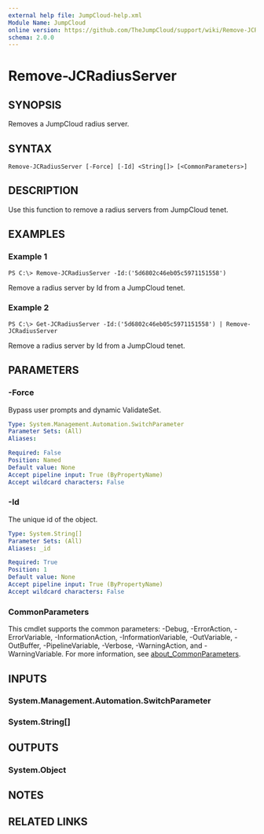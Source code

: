 ```yaml
---
external help file: JumpCloud-help.xml
Module Name: JumpCloud
online version: https://github.com/TheJumpCloud/support/wiki/Remove-JCRadiusServer
schema: 2.0.0
---
```


# Remove-JCRadiusServer

## SYNOPSIS
Removes a JumpCloud radius server.

## SYNTAX

```
Remove-JCRadiusServer [-Force] [-Id] <String[]> [<CommonParameters>]
```

## DESCRIPTION
Use this function to remove a radius servers from JumpCloud tenet.

## EXAMPLES

### Example 1
```
PS C:\> Remove-JCRadiusServer -Id:('5d6802c46eb05c5971151558')
```

Remove a radius server by Id from a JumpCloud tenet.

### Example 2
```
PS C:\> Get-JCRadiusServer -Id:('5d6802c46eb05c5971151558') | Remove-JCRadiusServer
```

Remove a radius server by Id from a JumpCloud tenet.

## PARAMETERS

### -Force
Bypass user prompts and dynamic ValidateSet.

```yaml
Type: System.Management.Automation.SwitchParameter
Parameter Sets: (All)
Aliases:

Required: False
Position: Named
Default value: None
Accept pipeline input: True (ByPropertyName)
Accept wildcard characters: False
```

### -Id
The unique id of the object.

```yaml
Type: System.String[]
Parameter Sets: (All)
Aliases: _id

Required: True
Position: 1
Default value: None
Accept pipeline input: True (ByPropertyName)
Accept wildcard characters: False
```

### CommonParameters
This cmdlet supports the common parameters: -Debug, -ErrorAction, -ErrorVariable, -InformationAction, -InformationVariable, -OutVariable, -OutBuffer, -PipelineVariable, -Verbose, -WarningAction, and -WarningVariable. For more information, see [about_CommonParameters](http://go.microsoft.com/fwlink/?LinkID=113216).

## INPUTS

### System.Management.Automation.SwitchParameter
### System.String[]
## OUTPUTS

### System.Object
## NOTES

## RELATED LINKS
